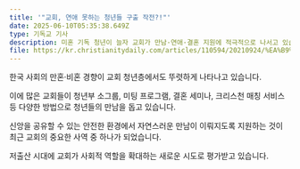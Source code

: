 ```yaml
---
title: '"교회, 연애 못하는 청년들 구출 작전?!"'
date: 2025-06-10T05:35:38.649Z
type: 기독교 기사
description: 미혼 기독 청년이 늘자 교회가 만남·연애·결혼 지원에 적극적으로 나서고 있습니다.
file: https://kr.christianitydaily.com/articles/110594/20210924/%EA%B9%80%EB%B2%94%EA%B8%B0-%EC%B9%BC%EB%9F%BC-%EC%82%AC%EB%9E%8C%EC%97%90%EA%B2%8C-%EC%A3%BC%EA%B3%A0-%ED%95%98%EB%82%98%EB%8B%98%EA%BB%98-%EB%B0%9B%EC%8A%B5%EB%8B%88%EB%8B%A4.htm
---
```

한국 사회의 만혼·비혼 경향이 교회 청년층에서도 뚜렷하게 나타나고 있습니다. 

이에 많은 교회들이 청년부 소그룹, 미팅 프로그램, 결혼 세미나, 크리스천 매칭 서비스 등 다양한 방법으로 청년들의 만남을 돕고 있습니다. 

신앙을 공유할 수 있는 안전한 환경에서 자연스러운 만남이 이뤄지도록 지원하는 것이 최근 교회의 중요한 사역 중 하나가 되었습니다. 

저출산 시대에 교회가 사회적 역할을 확대하는 새로운 시도로 평가받고 있습니다.